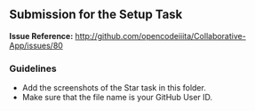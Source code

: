 ## Submission for the Setup Task

**Issue Reference:** http://github.com/opencodeiiita/Collaborative-App/issues/80

### Guidelines
- Add the screenshots of the Star task in this folder.
- Make sure that the file name is your GitHub User ID.
